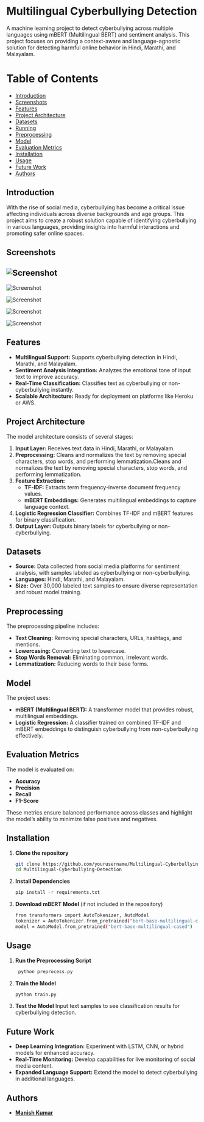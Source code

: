 # Multilingual Cyberbullying Detection

A machine learning project to detect cyberbullying across multiple languages using mBERT (Multilingual BERT) and sentiment analysis. This project focuses on providing a context-aware and language-agnostic solution for detecting harmful online behavior in Hindi, Marathi, and Malayalam.

# Table of Contents

- [Introduction](#introduction)
- [Screenshots](#screenshots)
- [Features](#features)
- [Project Architecture](#project-architecture)
- [Datasets](#datasets)
- [Running](#running)
- [Preprocessing](#preprocessing)
- [Model](#model)
- [Evaluation Metrics](#evaluation-metrics)
- [Installation](#installation)
- [Usage](#usage)
- [Future Work](#future-work)
- [Authors](#authors)

## Introduction

With the rise of social media, cyberbullying has become a critical issue affecting individuals across diverse backgrounds and age groups. This project aims to create a robust solution capable of identifying cyberbullying in various languages, providing insights into harmful interactions and promoting safer online spaces.

## Screenshots

![Screenshot](Screenshots/screenshot-1.jpg)
-------------------------------------------
![Screenshot](Screenshots/screenshot-2.jpg)

![Screenshot](Screenshots/screenshot-3.jpg)

![Screenshot](Screenshots/screenshot-4.jpg)

![Screenshot](Screenshots/screenshot-5.jpg)

## Features

- **Multilingual Support:** Supports cyberbullying detection in Hindi, Marathi, and Malayalam.
- **Sentiment Analysis Integration:** Analyzes the emotional tone of input text to improve accuracy.
- **Real-Time Classification:** Classifies text as cyberbullying or non-cyberbullying instantly.
- **Scalable Architecture:** Ready for deployment on platforms like Heroku or AWS.

## Project Architecture

The model architecture consists of several stages:

1. **Input Layer:** Receives text data in Hindi, Marathi, or Malayalam.
2. **Preprocessing:** Cleans and normalizes the text by removing special characters, stop words, and performing lemmatization.Cleans and normalizes the text by removing special characters, stop words, and performing lemmatization.
3. **Feature Extraction:**
   - **TF-IDF:** Extracts term frequency-inverse document frequency values.
   - **mBERT Embeddings:** Generates multilingual embeddings to capture language context.
4. **Logistic Regression Classifier:** Combines TF-IDF and mBERT features for binary classification.
5. **Output Layer:** Outputs binary labels for cyberbullying or non-cyberbullying.

## Datasets

- **Source:** Data collected from social media platforms for sentiment analysis, with samples labeled as cyberbullying or non-cyberbullying.
- **Languages:** Hindi, Marathi, and Malayalam.
- **Size:** Over 30,000 labeled text samples to ensure diverse representation and robust model training.

## Preprocessing

The preprocessing pipeline includes:

- **Text Cleaning:** Removing special characters, URLs, hashtags, and mentions.
- **Lowercasing:** Converting text to lowercase.
- **Stop Words Removal:** Eliminating common, irrelevant words.
- **Lemmatization:** Reducing words to their base forms.

## Model

The project uses:

- **mBERT (Multilingual BERT):** A transformer model that provides robust, multilingual embeddings.
- **Logistic Regression:** A classifier trained on combined TF-IDF and mBERT embeddings to distinguish cyberbullying from non-cyberbullying effectively.

## Evaluation Metrics

The model is evaluated on:

- **Accuracy**
- **Precision**
- **Recall**
- **F1-Score**

These metrics ensure balanced performance across classes and highlight the model’s ability to minimize false positives and negatives.

## Installation

1. **Clone the repository**
    ```bash
    git clone https://github.com/yourusername/Multilingual-Cyberbullying-Detection.git
    cd Multilingual-Cyberbullying-Detection
    ```

2. **Install Dependencies**
    ```bash
    pip install -r requirements.txt
    ```

3. **Download mBERT Model** (if not included in the repository)
    ```bash
    from transformers import AutoTokenizer, AutoModel
    tokenizer = AutoTokenizer.from_pretrained("bert-base-multilingual-cased")
    model = AutoModel.from_pretrained("bert-base-multilingual-cased")
    ```

## Usage

1. **Run the Preprocessing Script**
   ```bash
    python preprocess.py
    ```

2. **Train the Model**
    ```bash
    python train.py
    ```

3. **Test the Model** Input text samples to see classification results for cyberbullying detection.

## Future Work

- **Deep Learning Integration:** Experiment with LSTM, CNN, or hybrid models for enhanced accuracy.
- **Real-Time Monitoring:** Develop capabilities for live monitoring of social media content.
- **Expanded Language Support:** Extend the model to detect cyberbullying in additional languages.

## Authors
- [**Manish Kumar**](https://github.com/its-manishks)
